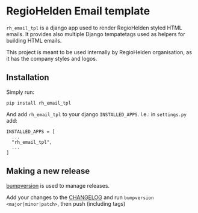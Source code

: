 # RegioHelden Email template

`rh_email_tpl` is a django app used to render RegioHelden styled HTML emails. It provides also multiple Django 
tempatetags used as helpers for building HTML emails.

This project is meant to be used internally by RegioHelden organisation, as it has the company styles and logos.

## Installation

Simply run:
```
pip install rh_email_tpl
```

And add `rh_email_tpl` to your django `INSTALLED_APPS`. I.e.: in `settings.py` add:
```
INSTALLED_APPS = [
  ...
  "rh_email_tpl",
  ...
]
```

## Making a new release

[bumpversion](https://github.com/peritus/bumpversion) is used to manage releases.

Add your changes to the [CHANGELOG](./CHANGELOG.md) and run `bumpversion <major|minor|patch>`, then push (including tags)